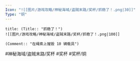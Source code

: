 ```yaml
---
Icon: "![[图片/游戏攻略/神秘海域/盗贼末路/奖杯/抓稳了！.png|30]]"
Type: "铜"
---
```

```ad-common-bronze-trophy
title: (Title:: "抓稳了！")
![[图片/游戏攻略/神秘海域/盗贼末路/奖杯/抓稳了！.png|100]]

(Comment:: "在绳索上摧毁 10 辆载具")
```

#神秘海域/盗贼末路/奖杯 #奖杯 #奖杯/铜
